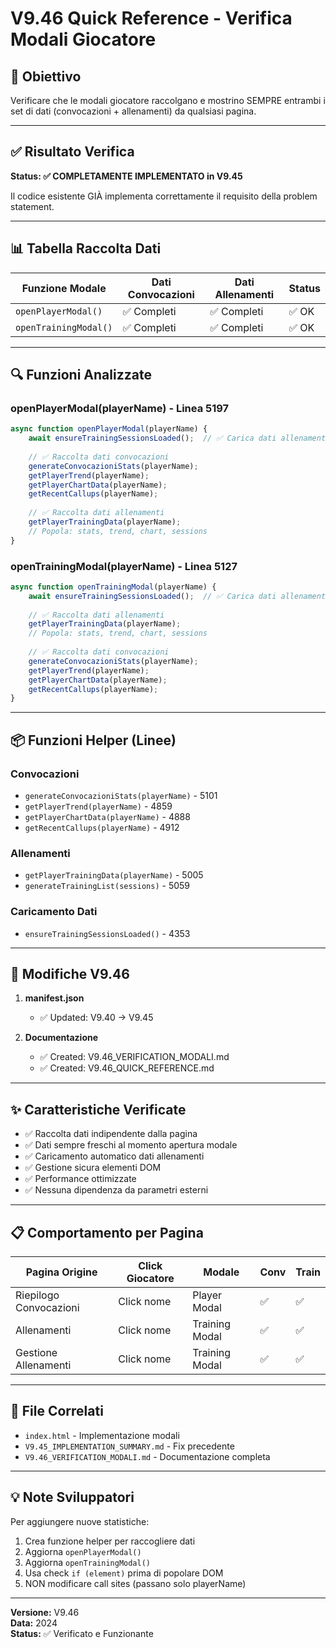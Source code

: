 # V9.46 Quick Reference - Verifica Modali Giocatore

## 🎯 Obiettivo
Verificare che le modali giocatore raccolgano e mostrino SEMPRE entrambi i set di dati (convocazioni + allenamenti) da qualsiasi pagina.

---

## ✅ Risultato Verifica

**Status: ✅ COMPLETAMENTE IMPLEMENTATO in V9.45**

Il codice esistente GIÀ implementa correttamente il requisito della problem statement.

---

## 📊 Tabella Raccolta Dati

| Funzione Modale | Dati Convocazioni | Dati Allenamenti | Status |
|----------------|-------------------|------------------|--------|
| `openPlayerModal()` | ✅ Completi | ✅ Completi | ✅ OK |
| `openTrainingModal()` | ✅ Completi | ✅ Completi | ✅ OK |

---

## 🔍 Funzioni Analizzate

### openPlayerModal(playerName) - Linea 5197
```javascript
async function openPlayerModal(playerName) {
    await ensureTrainingSessionsLoaded();  // ✅ Carica dati allenamenti
    
    // ✅ Raccolta dati convocazioni
    generateConvocazioniStats(playerName);
    getPlayerTrend(playerName);
    getPlayerChartData(playerName);
    getRecentCallups(playerName);
    
    // ✅ Raccolta dati allenamenti
    getPlayerTrainingData(playerName);
    // Popola: stats, trend, chart, sessions
}
```

### openTrainingModal(playerName) - Linea 5127
```javascript
async function openTrainingModal(playerName) {
    await ensureTrainingSessionsLoaded();  // ✅ Carica dati allenamenti
    
    // ✅ Raccolta dati allenamenti
    getPlayerTrainingData(playerName);
    // Popola: stats, trend, chart, sessions
    
    // ✅ Raccolta dati convocazioni
    generateConvocazioniStats(playerName);
    getPlayerTrend(playerName);
    getPlayerChartData(playerName);
    getRecentCallups(playerName);
}
```

---

## 📦 Funzioni Helper (Linee)

### Convocazioni
- `generateConvocazioniStats(playerName)` - 5101
- `getPlayerTrend(playerName)` - 4859
- `getPlayerChartData(playerName)` - 4888
- `getRecentCallups(playerName)` - 4912

### Allenamenti
- `getPlayerTrainingData(playerName)` - 5005
- `generateTrainingList(sessions)` - 5059

### Caricamento Dati
- `ensureTrainingSessionsLoaded()` - 4353

---

## 📝 Modifiche V9.46

1. **manifest.json**
   - ✅ Updated: V9.40 → V9.45

2. **Documentazione**
   - ✅ Created: V9.46_VERIFICATION_MODALI.md
   - ✅ Created: V9.46_QUICK_REFERENCE.md

---

## ✨ Caratteristiche Verificate

- ✅ Raccolta dati indipendente dalla pagina
- ✅ Dati sempre freschi al momento apertura modale
- ✅ Caricamento automatico dati allenamenti
- ✅ Gestione sicura elementi DOM
- ✅ Performance ottimizzate
- ✅ Nessuna dipendenza da parametri esterni

---

## 📋 Comportamento per Pagina

| Pagina Origine | Click Giocatore | Modale | Conv | Train |
|----------------|-----------------|---------|------|-------|
| Riepilogo Convocazioni | Click nome | Player Modal | ✅ | ✅ |
| Allenamenti | Click nome | Training Modal | ✅ | ✅ |
| Gestione Allenamenti | Click nome | Training Modal | ✅ | ✅ |

---

## 🔗 File Correlati

- `index.html` - Implementazione modali
- `V9.45_IMPLEMENTATION_SUMMARY.md` - Fix precedente
- `V9.46_VERIFICATION_MODALI.md` - Documentazione completa

---

## 💡 Note Sviluppatori

Per aggiungere nuove statistiche:
1. Crea funzione helper per raccogliere dati
2. Aggiorna `openPlayerModal()` 
3. Aggiorna `openTrainingModal()`
4. Usa check `if (element)` prima di popolare DOM
5. NON modificare call sites (passano solo playerName)

---

**Versione:** V9.46  
**Data:** 2024  
**Status:** ✅ Verificato e Funzionante
